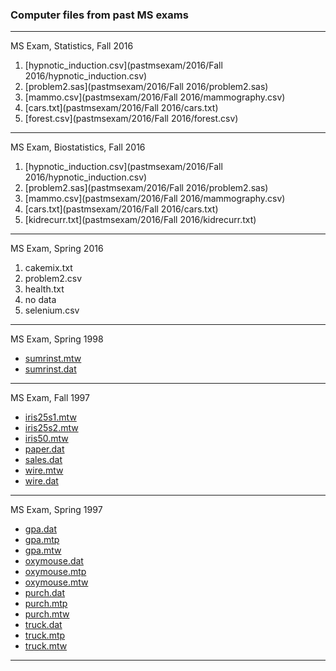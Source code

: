 ### Computer files from past MS exams

-----
MS Exam, Statistics, Fall 2016
1. [hypnotic_induction.csv](pastmsexam/2016/Fall 2016/hypnotic_induction.csv)
2. [problem2.sas](pastmsexam/2016/Fall 2016/problem2.sas)
3. [mammo.csv](pastmsexam/2016/Fall 2016/mammography.csv)
4. [cars.txt](pastmsexam/2016/Fall 2016/cars.txt)
5. [forest.csv](pastmsexam/2016/Fall 2016/forest.csv)

-----
MS Exam, Biostatistics, Fall 2016
1. [hypnotic_induction.csv](pastmsexam/2016/Fall 2016/hypnotic_induction.csv)
2. [problem2.sas](pastmsexam/2016/Fall 2016/problem2.sas)
3. [mammo.csv](pastmsexam/2016/Fall 2016/mammography.csv)
4. [cars.txt](pastmsexam/2016/Fall 2016/cars.txt)
5. [kidrecurr.txt](pastmsexam/2016/Fall 2016/kidrecurr.txt)

-----
MS Exam, Spring 2016
1. cakemix.txt
2. problem2.csv
3. health.txt
4. no data
5. selenium.csv

-----
MS Exam, Spring 1998
- [sumrinst.mtw](pastmsexam/1998/Sp1998/SUMRINST.MTW)
- [sumrinst.dat](pastmsexam/1998/Sp1998/SUMRINST.DAT)

-----
MS Exam, Fall 1997
- [iris25s1.mtw](pastmsexam/1997/F1997/IRIS25S1.MTW)
- [iris25s2.mtw](pastmsexam/1997/F1997/IRIS25S2.MTW)
- [iris50.mtw](pastmsexam/1997/F1997/IRIS50.MTW)
- [paper.dat](pastmsexam/1997/F1997/paper.dat)
- [sales.dat](pastmsexam/1997/F1997/sales.dat)
- [wire.mtw](pastmsexam/1997/F1997/WIRE.MTW)
- [wire.dat](pastmsexam/1997/F1997/WIRE.DAT)

-----
MS Exam, Spring 1997
- [gpa.dat](pastmsexam/1997/Sp1997/gpa.dat)
- [gpa.mtp](pastmsexam/1997/Sp1997/gpa.MTP)
- [gpa.mtw](pastmsexam/1997/Sp1997/gpa.MTW)
- [oxymouse.dat](pastmsexam/1997/Sp1997/OXYMOUSE.DAT)
- [oxymouse.mtp](pastmsexam/1997/Sp1997/oxymouse.MTP)
- [oxymouse.mtw](pastmsexam/1997/Sp1997/oxymouse.MTW)
- [purch.dat](pastmsexam/1997/Sp1997/purch.dat)
- [purch.mtp](pastmsexam/1997/Sp1997/purch.MTP)
- [purch.mtw](pastmsexam/1997/Sp1997/purch.mtw)
- [truck.dat](pastmsexam/1997/Sp1997/truck.dat)
- [truck.mtp](pastmsexam/1997/Sp1997/truck.MTP)
- [truck.mtw](pastmsexam/1997/Sp1997/truck.MTW)

-----